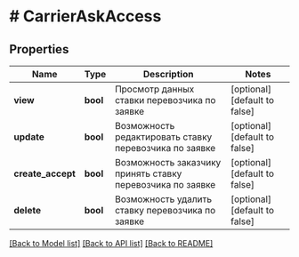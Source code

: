 # # CarrierAskAccess

## Properties

Name | Type | Description | Notes
------------ | ------------- | ------------- | -------------
**view** | **bool** | Просмотр данных ставки перевозчика по заявке | [optional] [default to false]
**update** | **bool** | Возможность редактировать ставку перевозчика по заявке | [optional] [default to false]
**create_accept** | **bool** | Возможность заказчику принять ставку перевозчика по заявке | [optional] [default to false]
**delete** | **bool** | Возможность удалить ставку перевозчика по заявке | [optional] [default to false]

[[Back to Model list]](../../README.md#models) [[Back to API list]](../../README.md#endpoints) [[Back to README]](../../README.md)

